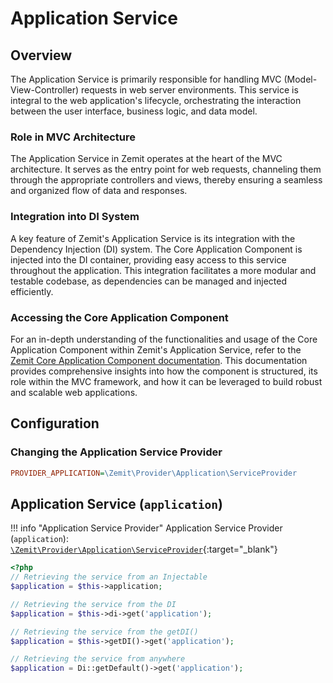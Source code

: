 # Application Service

## Overview

The Application Service is primarily responsible for handling MVC (Model-View-Controller) requests in web server
environments. This service is integral to the web application's lifecycle, orchestrating the interaction between the
user interface, business logic, and data model.

### Role in MVC Architecture

The Application Service in Zemit operates at the heart of the MVC architecture. It serves as the entry point for web
requests, channeling them through the appropriate controllers and views, thereby ensuring a seamless and organized flow
of data and responses.

### Integration into DI System

A key feature of Zemit's Application Service is its integration with the Dependency Injection (DI) system. The Core
Application Component is injected into the DI container, providing easy access to this service throughout the
application. This integration facilitates a more modular and testable codebase, as dependencies can be managed and
injected efficiently.

### Accessing the Core Application Component

For an in-depth understanding of the functionalities and usage of the Core Application Component within Zemit's
Application Service, refer to the [Zemit Core Application Component documentation](../../core/application/). This
documentation provides comprehensive insights into how the component is structured, its role within the MVC framework,
and how it can be leveraged to build robust and scalable web applications.

## Configuration

### Changing the Application Service Provider

```ini
PROVIDER_APPLICATION=\Zemit\Provider\Application\ServiceProvider
```

## Application Service (`application`)

!!! info "Application Service Provider"
    Application Service Provider (`application`):
    [`\Zemit\Provider\Application\ServiceProvider`](https://github.com/zemit-cms/core/blob/master/src/Provider/Application/ServiceProvider.php){:target="_blank"}

```php
<?php
// Retrieving the service from an Injectable
$application = $this->application;

// Retrieving the service from the DI
$application = $this->di->get('application');

// Retrieving the service from the getDI()
$application = $this->getDI()->get('application');

// Retrieving the service from anywhere
$application = Di::getDefault()->get('application');
```

